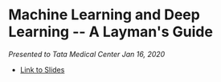 # Machine Learning and Deep Learning -- A Layman's Guide

*Presented to Tata Medical Center Jan 16, 2020*

- [Link to Slides](http://scottdoy.github.io/slides/2020-01-16-laymans-guide)
